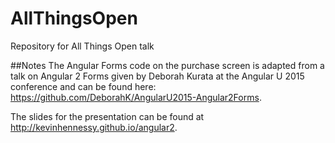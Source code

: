 # AllThingsOpen
Repository for All Things Open talk

##Notes
The Angular Forms code on the purchase screen is adapted from a talk on Angular 2 Forms given by Deborah Kurata at the Angular U 2015 conference and can be found here: https://github.com/DeborahK/AngularU2015-Angular2Forms.

The slides for the presentation can be found at http://kevinhennessy.github.io/angular2.
